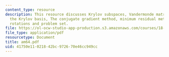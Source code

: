```yaml
---
content_type: resource
description: This resource discusses Krylov subspaces, Vandermonde matrix, orthogonalizing
  the Krylov basis, The conjugate gradient method, minimum residual methods, Givens
  rotations and problem set.
file: https://ol-ocw-studio-app-production.s3.amazonaws.com/courses/18-086-mathematical-methods-for-engineers-ii-spring-2006/41750e11021842bc972670e46cc949cc_am64.pdf
file_type: application/pdf
resourcetype: Document
title: am64.pdf
uid: 41750e11-0218-42bc-9726-70e46cc949cc
---
```

